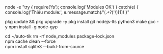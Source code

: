 node -e "try { require('fs'); console.log('Modules OK') } catch(e) { console.log('Thiếu module:', e.message.match(/'(.+?)'/)[1]) }"


pkg update && pkg upgrade -y
pkg install git nodejs-lts python3 make gcc -y
npm install -g node-gyp


cd ~/auto-tik
rm -rf node_modules package-lock.json  
npm cache clean --force  
npm install sqlite3 --build-from-source
